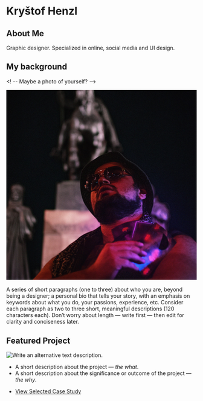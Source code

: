 # Kryštof Henzl

## About Me

Graphic designer. Specialized in online, social media and UI design.

## My background

<! -- Maybe a photo of yourself? -->

![Alt text description.](krystofhenzl.jpg)

A series of short paragraphs (one to three) about who you are, beyond being a designer; a personal bio that tells your story, with an emphasis on keywords about what you do, your passions, experience, etc. Consider each paragraph as two to three short, meaningful descriptions (120 characters each). Don’t worry about length — write first — then edit for clarity and conciseness later.

## Featured Project

![Write an alternative text description.](images/featured-project-01.png)

- A short description about the project — *the what*.
- A short description about the significance or outcome of the project — *the why*.

<!-- A link to your case study -->

- [View Selected Case Study](case-study.md)
